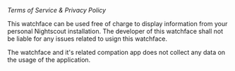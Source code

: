 
*Terms of Service & Privacy Policy*

This watchface can be used free of charge to display information from your personal Nightscout installation. The developer of this watchface shall not be liable for any issues related to usign this watchface.

The watchface and it's related compation app does not collect any data on the usage of the application.